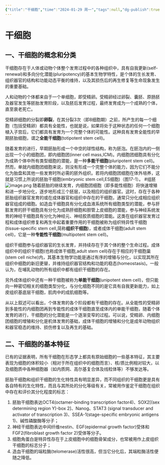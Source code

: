 ```yaml
---
{"title":"干细胞","time":"2024-01-29 周一","tags":null,"dg-publish":true,"permalink":"/200 学习/201 细胞生物学/第17章 干细胞/第1节 干细胞/干细胞/","dgPassFrontmatter":true,"created":"2024-01-29T15:37:59.953+08:00","updated":"2024-01-29T15:56:05.078+08:00"}
---
```


# 干细胞
## 一、干细胞的概念和分类
干细胞存在于人体或动物个体整个发育过程中的各种组织中，具有自我更新(self-renewal)和多向分化潜能(pluripotency)的基本生物学特性，是个体的生长发育、组织器官的结构和功能动态平衡的维持，以及其损伤后的再生修复等生命现象发生的重要基础。

人和动物的个体都来自于一个单细胞，即受精卵。受精卵经过卵裂、囊胚、原肠胚及器官发生等胚胎发育阶段，以及胚后发育过程，最终发育成为一个成熟的个体，直至衰老死亡。

受精卵细胞的分裂即**卵裂**，在其分裂3次（即8细胞期）之前，所产生的每一个细胞（包括受精卵）都具有全能性，也就是说，如果将处于这种状态的任何一个细胞植入子宫后，它们都具有发育为一个完整个体的可能性。这种具有发育全能性的早期胚胎细胞，谓之**全能干细胞**(totipotent stem cell)。

随着发育的进行，早期胚胎形成一个中空的球性结构，称为胚泡。在胚泡内的一侧出现一个小的细胞团，即内细胞团(inner cell mass,ICM)。内细胞团细胞具有分化为成熟个体中所有类型细胞的潜能，是一种**多能干细胞**(pluripotent stem cell)。然而，单就内细胞团细胞来说，则没有形成一个完整个体的能力，因为它们不能分化为胎盘和其他一些发育时所必需的胚外组织。若将内细胞团细胞在体外培养，这就是习惯上所说的胚胎干细胞(embryonic stem cell,ES细胞)（图17-1）。 #组胚
![image.png](https://cdn.jsdelivr.net/gh/Dolan-Lance/Image-Jiang/202401291543574.jpg)
随着胚胎的继续发育，内细胞团细胞（即多能性细胞）将快速增殖和进一步地分化，逐步地形成三个胚层，以及相应的组织器官。这时，存在于各种胚胎组织器官发育的或在成体器官和组织中存在的干细胞，通常只分化成相应组织器官组成的细胞。如造血干细胞具有分化成血液系统所有细胞类型的潜能，参与肝脏发育的肝干细胞具有分化为成熟肝细胞和胆管上皮细胞的潜能，参与神经系统发育的神经干细胞具有分化为神经元、神经胶质细胞的潜能。这类在组织器官发育过程和成体组织修复和再生中起着重要作用的干细胞被称为组织特异性干细胞(tissue-specific stem cell,简称**组织干细胞**)，或者成体干细胞(adult stem cell)，它是一种**专能性干细胞**(multipotent stem cell)。

组织干细胞参与组织器官的生长发育，并持续存在于其个体的整个生命过程。成体组织中的组织干细胞(也称成体干细胞,adult stem cell)存在于相应的干细胞巢(stem cell niche)内，其基本生物学功能是通过有序的增殖与分化，以实现其所在组织中细胞的新旧更替，并维持组织器官结构和功能的稳态(homeostasis)。一般认为，在哺乳动物的所有组织中都有组织干细胞的存在。

另外成体组织中还有一种干细胞被称为**单能干细胞**(unipotent stem cell)，但只能向一种密切相关的细胞类型分化，与分化细胞不同的是它具有自我更新能力，如上皮组织基底层干细胞，肌肉中的成肌细胞等。

从以上叙述可以看出，个体发育的各个阶段都有干细胞的存在。从全能性的受精卵到多能性的内细胞团再到专能性的成体干细胞直至成体内的单能干细胞，随着个体发育的进行，干细胞的分化潜能是一个逐渐变窄的过程。可以说，受精卵、内细胞团细胞的增殖和分化是机体发育的基础，成体干细胞的增殖和分化是成年动物组织和器官稳态的维持、损伤修复以及再生的基础。
## 二、干细胞的基本特征
已有的证据表明，所有干细胞在形态学上都具有原始细胞的一些基本特征，其主要表现为细胞的体积较小（相对于所在组织中的细胞而言）、核/质比例相对较大，以及细胞质中各种细胞器（如内质网、高尔基复合体及线粒体等）不够发达等。

胚胎干细胞和组织干细胞的生化特性具有明显差异，而不同组织的干细胞更是具有各自特有的生化特性，而且与其所处的分化等级有关，常被用作鉴定干细胞在组织中存在和评价其分化程度的标志：
1. 胚胎干细胞表达OCT4(octamer-binding transcription factor4)、SOX2[(sex determining region Y)-box 2]、Nanog、STAT3 (signal transducer and activator of transcription 3)、SSEA-1(stage-specific embryonic antigens 1)、碱性磷酸酶等分子；
2. 神经干细胞表达中间纤维nestin、EGF(epidermal growth factor)受体和 FGF2(fibroblast growth factor 2)受体等分子。
3. 细胞角蛋白是特异性存在于上皮细胞中的细胞骨架成分，也常被用作上皮组织干细胞的标志分子；
4. 造血干细胞的端粒酶(telomerase)活性很高，但当它分化后，其端粒酶活性便随之降低。
